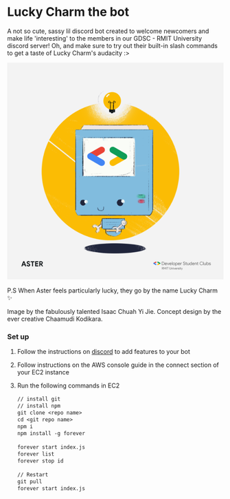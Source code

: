 # Lucky Charm the bot 

A not so cute, sassy lil discord bot created to welcome newcomers and make life 'interesting' to the members in our GDSC - RMIT University discord server!
Oh, and make sure to try out their built-in slash commands to get a taste of Lucky Charm's audacity :>

![](image.png)

P.S When Aster feels particularly lucky, they go by the name Lucky Charm ✨

Image by the fabulously talented Isaac Chuah Yi Jie.
Concept design by the ever creative Chaamudi Kodikara.


### Set up

1. Follow the instructions on [discord](https://discord.js.org/#/) to add features to your bot
2. Follow instructions on the AWS console guide in the connect section of your EC2 instance
3. Run the following commands in EC2

    ```
   // install git
   // install npm 
    git clone <repo name>
    cd <git repo name>
    npm i
    npm install -g forever

    forever start index.js
    forever list
    forever stop id
   
    // Restart
    git pull
    forever start index.js
   ```


